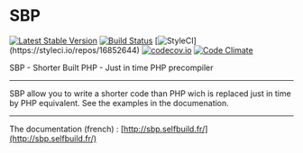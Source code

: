 SBP
===

[![Latest Stable Version](https://poser.pugx.org/kylekatarnls/sbp/v/stable.png)](https://packagist.org/packages/kylekatarnls/sbp)
[![Build Status](https://travis-ci.org/kylekatarnls/sbp.svg?branch=master)](https://travis-ci.org/kylekatarnls/sbp)
[![StyleCI](https://styleci.io/repos/16852644/shield?)](https://styleci.io/repos/16852644)
[![codecov.io](https://codecov.io/github/kylekatarnls/sbp/coverage.svg?branch=master)](https://codecov.io/github/kylekatarnls/sbp?branch=master)
[![Code Climate](https://codeclimate.com/github/kylekatarnls/sbp/badges/gpa.svg)](https://codeclimate.com/github/kylekatarnls/sbp)


SBP - Shorter Built PHP - Just in time PHP precompiler

-------------------------------

SBP allow you to write a shorter code than PHP wich is replaced just in time by PHP equivalent. See the examples in the documenation.

-------------------------------

The documentation (french) :
[http://sbp.selfbuild.fr/](http://sbp.selfbuild.fr/)
